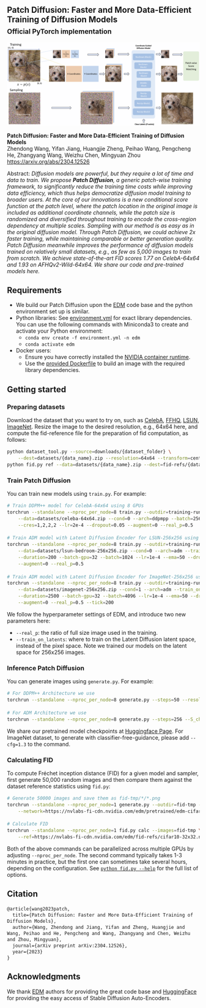 ## Patch Diffusion: Faster and More Data-Efficient Training of Diffusion Models<br><sub>Official PyTorch implementation</sub>

![Teaser image](./docs/patch_diffusion_illustration.png)

**Patch Diffusion: Faster and More Data-Efficient Training of Diffusion Models**<br>
Zhendong Wang, Yifan Jiang, Huangjie Zheng, Peihao Wang, Pengcheng He, Zhangyang Wang, Weizhu Chen, Mingyuan Zhou
<br>https://arxiv.org/abs/2304.12526 <br>

Abstract: *Diffusion models are powerful, but they require a lot of time and data to train. We propose **Patch Diffusion**, a generic patch-wise training framework, to significantly reduce the training time costs while improving data efficiency, which thus helps democratize diffusion model training to broader users. At the core of our innovations is a new conditional score function at the patch level, where the patch location in the original image is included as additional coordinate channels, while the patch size is randomized and diversified throughout training to encode the cross-region dependency at multiple scales. Sampling with our method is as easy as in the original diffusion model. Through Patch Diffusion, we could achieve 2x faster training, while maintaining comparable or better generation quality. Patch Diffusion meanwhile improves the performance of diffusion models trained on relatively small datasets, e.g., as few as 5,000 images to train from scratch. We achieve state-of-the-art FID scores 1.77 on CelebA-64x64 and 1.93 on AFHQv2-Wild-64x64. We share our code and pre-trained models here.*


## Requirements

* We build our Patch Diffusion upon the [EDM](https://github.com/NVlabs/edm) code base and the python environment set up is similar.
* Python libraries: See [environment.yml](./environment.yml) for exact library dependencies. You can use the following commands with Miniconda3 to create and activate your Python environment:
  - `conda env create -f environment.yml -n edm`
  - `conda activate edm`
* Docker users:
  - Ensure you have correctly installed the [NVIDIA container runtime](https://docs.docker.com/config/containers/resource_constraints/#gpu).
  - Use the [provided Dockerfile](./Dockerfile) to build an image with the required library dependencies.

## Getting started

### Preparing datasets

Download the dataset that you want to try on, such as [CelebA](http://mmlab.ie.cuhk.edu.hk/projects/CelebA.html), [FFHQ](https://github.com/NVlabs/ffhq-dataset), [LSUN](https://github.com/fyu/lsun), [ImageNet](https://image-net.org/index.php).
Resize the image to the desired resolution, e.g., 64x64 here, and compute the fid-reference file for the preparation of fid computation, as follows:
```.bash
python dataset_tool.py --source=downloads/{dataset_folder} \
    --dest=datasets/{data_name}.zip --resolution=64x64 --transform=center-crop
python fid.py ref --data=datasets/{data_name}.zip --dest=fid-refs/{data_name}-64x64.npz
```

### Train Patch Diffusion

You can train new models using `train.py`. For example:

```.bash
# Train DDPM++ model for CelebA-64x64 using 8 GPUs
torchrun --standalone --nproc_per_node=8 train.py --outdir=training-runs \
    --data=datasets/celeba-64x64.zip --cond=0 --arch=ddpmpp --batch=256 \
    --cres=1,2,2,2 --lr=2e-4 --dropout=0.05 --augment=0 --real_p=0.5 
    
# Train ADM model with Latent Diffusion Encoder for LSUN-256x256 using 8 GPUs
torchrun --standalone --nproc_per_node=8 train.py --outdir=training-runs \
    --data=datasets/lsun-bedroom-256x256.zip --cond=0 --arch=adm --train_on_latents=1 \
    --duration=200 --batch-gpu=32 --batch=1024 --lr=1e-4 --ema=50 --dropout=0.10 --fp16=1 --ls=100 \
    --augment=0 --real_p=0.5
    
# Train ADM model with Latent Diffusion Encoder for ImageNet-256x256 using 8 GPUs
torchrun --standalone --nproc_per_node=8 train.py --outdir=training-runs \
    --data=datasets/imagenet-256x256.zip --cond=1 --arch=adm --train_on_latents=1 \
    --duration=2500 --batch-gpu=32 --batch=4096 --lr=1e-4 --ema=50 --dropout=0.10 --fp16=1 --ls=100 \
    --augment=0 --real_p=0.5 --tick=200
```

We follow the hyperparameter settings of EDM, and introduce two new parameters here:

- `--real_p`: the ratio of full size image used in the training.
- `--train_on_latents`: where to train on the Latent Diffusion latent space, instead of the pixel space. Note we trained our models on the latent space for 256x256 images. 

### Inference Patch Diffusion

You can generate images using `generate.py`. For example:
```.bash
# For DDPM++ Architecture we use
torchrun --standalone --nproc_per_node=8 generate.py --steps=50 --resolution 64 --batch 64 --outdir=fid-tmp --seeds=0-49999 --subdirs --network=/path-to-the-pkl/

# For ADM Architecture we use
torchrun --standalone --nproc_per_node=8 generate.py --steps=256 --S_churn=40 --S_min=0.05 --S_max=50 --S_noise=1.003 --resolution 32 --on_latents=1 --batch 64 --outdir=fid-tmp --seeds=0-49999 --subdirs --network=/path-to-the-pkl/
```

We share our pretrained model checkpoints at [Huggingface Page](https://huggingface.co/zhendongw/patch-diffusion/tree/main). For ImageNet dataset, to generate with classifier-free-guidance, please add `--cfg=1.3` to the command. 

### Calculating FID

To compute Fr&eacute;chet inception distance (FID) for a given model and sampler, first generate 50,000 random images and then compare them against the dataset reference statistics using `fid.py`:

```.bash
# Generate 50000 images and save them as fid-tmp/*/*.png
torchrun --standalone --nproc_per_node=1 generate.py --outdir=fid-tmp --seeds=0-49999 --subdirs \
    --network=https://nvlabs-fi-cdn.nvidia.com/edm/pretrained/edm-cifar10-32x32-cond-vp.pkl

# Calculate FID
torchrun --standalone --nproc_per_node=1 fid.py calc --images=fid-tmp \
    --ref=https://nvlabs-fi-cdn.nvidia.com/edm/fid-refs/cifar10-32x32.npz
```

Both of the above commands can be parallelized across multiple GPUs by adjusting `--nproc_per_node`. The second command typically takes 1-3 minutes in practice, but the first one can sometimes take several hours, depending on the configuration. See [`python fid.py --help`](./docs/fid-help.txt) for the full list of options.


## Citation

```
@article{wang2023patch,
  title={Patch Diffusion: Faster and More Data-Efficient Training of Diffusion Models},
  author={Wang, Zhendong and Jiang, Yifan and Zheng, Huangjie and Wang, Peihao and He, Pengcheng and Wang, Zhangyang and Chen, Weizhu and Zhou, Mingyuan},
  journal={arXiv preprint arXiv:2304.12526},
  year={2023}
}
```

## Acknowledgments

We thank [EDM](https://github.com/NVlabs/edm) authors for providing the great code base and [HuggingFace](https://huggingface.co/) for providing the easy access of Stable Diffusion Auto-Encoders.
